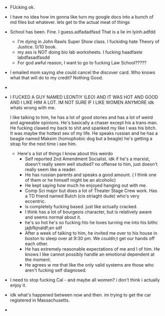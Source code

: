 - FUcking ok.
- I have no idea how im gonna like turn my google docs into a bunch of md files but whatever. lets get to the actual meat of things
- School has been. Fine. I guess.adfadadfasd That is a lie im lyinh.adfdd
	- I'm dying in John Rawls Super Show class. I fuckidng hate Theory of Justice. 0/10 book.
	- my ass is NOT doing bio lab worksheets. I fucking haadfaste labdfasadfasdd
	- For god awful reason, I want to go to fucking Law School?????
- I emailed mom saying she could cancel the discover card. Who knows what that will do to my credit? Nothing Good.
-
- I FUCKED A GUY NAMED LEONTIY (LEO) AND IT WAS HOT AND GOOD AND I LIKE HIM A LOT.
  IM NOT SURE IF I LIKE WOMEN ANYMORE idk whats wrong with me.
  
  I like talking to him, he has a lot of good stories and has a lot of weird and agreeable opinions. He's basically a chaser except his a trans man. He fucking clawed my back to shit and spanked my like I was his bitch. It was maybe the hottest sex of my life.
  He speaks russian and he has a beagle named Maksim (homophobic dog but a beagle)
  he's getting a strap for the next time i see him.
	- Here's a list of things I know about this weirdo
		- Self reported 2nd Amendment Socialist. idk if he's a marxist, doesn't really seem well studied? no offense to him, just doesn't really seem like a reader.
		- He has russian parents and speaks a good amount. ( I think one of them or he himself might be an alcoholic)
		- He kept saying how much he enjoyed hanging out with me.
		- Comp Sci major but does a lot of Theater Stage Crew work. Has a TD friend named Butch (cis striaght dude) who's very eccentric.
		- is completely fucking based. just like actually cracked.
		- I think has a lot of bourgeois character, but is relatively aware and seems normal about it.
		- he's so hot he's so fucking hto he loves turning me into his bithc jajbfkjnaldf;an sdf
		- After a week of talking to him, he invited me over to his house in boston to sleep over at 9:30 pm. We couldn;t get our hands off each other.
		- He has extremely reasonable expectations of me and I of him. He knows I like cannot possibly handle an emotional dependent at the moment.
		- He agrees w me that like the only valid systems are those who aren't fucking self diagnosed.
- I need to stop fucking Cal - and maybe all women? i don't think i actually enjoy it.
- idk what's happened between now and then. im trying to get the car registered in Massachusetts.
-